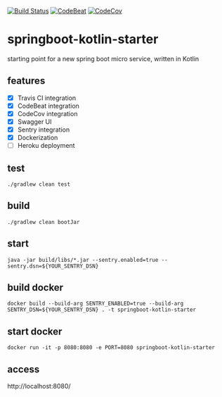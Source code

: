 [![Build Status](https://travis-ci.org/dnltsk/springboot-kotlin-starter.svg?branch=master)](https://travis-ci.org/dnltsk/springboot-kotlin-starter)
[![CodeBeat](https://codebeat.co/badges/6fb20abc-6142-406d-97af-6314ac5972f6)](https://codebeat.co/projects/github-com-dnltsk-springboot-kotlin-starter-master)
[![CodeCov](https://codecov.io/gh/dnltsk/springboot-kotlin-starter/branch/master/graph/badge.svg)](https://codecov.io/gh/dnltsk/springboot-kotlin-starter)


# springboot-kotlin-starter

starting point for a new spring boot micro service, written in Kotlin

## features

* [x] Travis CI integration
* [x] CodeBeat integration
* [x] CodeCov integration
* [x] Swagger UI
* [x] Sentry integration
* [x] Dockerization
* [ ] Heroku deployment

## test

`./gradlew clean test`

## build

`./gradlew clean bootJar`

## start

`java -jar build/libs/*.jar --sentry.enabled=true --sentry.dsn=${YOUR_SENTRY_DSN}`

## build docker

`docker build --build-arg SENTRY_ENABLED=true --build-arg SENTRY_DSN=${YOUR_SENTRY_DSN} . -t springboot-kotlin-starter`

## start docker

`docker run -it -p 8080:8080 -e PORT=8080 springboot-kotlin-starter`

## access

http://localhost:8080/
